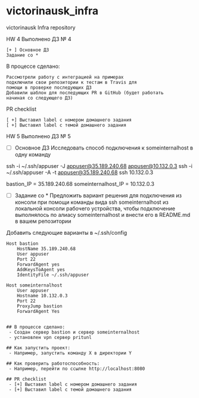 # victorinausk_infra
victorinausk Infra repository

HW 4
Выполнено ДЗ № 4

    [+ ] Основное ДЗ
    Задание со *

В процессе сделано:

    Рассмотрели работу с интеграцией на примерах
    подключили свои репозитории к тестам в Travis для
    помощи в проверке последующих ДЗ
    Добавили шаблон для последующих PR в GitHub (будет работать
    начиная со следующего ДЗ)

PR checklist

    [ +] Выставил label с номером домашнего задания
    [ +] Выставил label с темой домашнего задания


HW 5
Выполнено ДЗ № 5
- [ ] Основное ДЗ 
Исследовать способ подключения к someinternalhost в одну
команду

ssh -i ~/.ssh/appuser -J appuser@35.189.240.68 appuser@10.132.0.3
ssh -i ~/.ssh/appuser -A -t appuser@35.189.240.68 ssh 10.132.0.3

bastion_IP = 35.189.240.68 
someinternalhost_IP = 10.132.0.3

 - [ ] Задание со *
Предложить вариант решения для подключения из консоли при
помощи команды вида ssh someinternalhost из локальной
консоли рабочего устройства, чтобы подключение выполнялось по
алиасу someinternalhost и внести его в README.md в вашем репозитории

Добавить следующие варианты в ~/.ssh/config

```
Host bastion
    HostName 35.189.240.68
    User appuser
    Port 22
    ForwardAgent yes
    AddKeysToAgent yes
    IdentityFile ~/.ssh/appuser

Host someinternalhost
    User appuser
    Hostname 10.132.0.3
    Port 22
    ProxyJump bastion
    ForwardAgent Yes


## В процессе сделано:
 - Создан сервер bastion и сервер someinternalhost
 - установлен vpn сервер pritunl

## Как запустить проект:
 - Например, запустить команду X в директории Y

## Как проверить работоспособность:
 - Например, перейти по ссылке http://localhost:8080

## PR checklist
 - [+] Выставил label с номером домашнего задания
 - [+] Выставил label с темой домашнего задания
